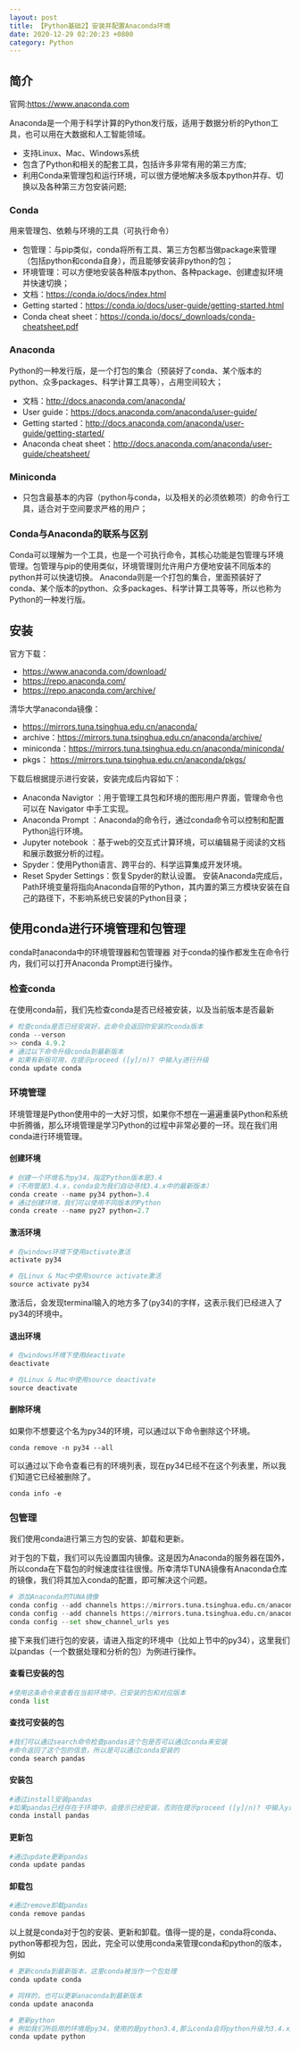 ```yaml
---
layout: post
title: 【Python基础2】安装并配置Anaconda环境
date: 2020-12-29 02:20:23 +0800
category: Python 
---
```




## 简介

官网:https://www.anaconda.com

Anaconda是一个用于科学计算的Python发行版，适用于数据分析的Python工具，也可以用在大数据和人工智能领域。

- 支持Linux、Mac、Windows系统
- 包含了Python和相关的配套工具，包括许多非常有用的第三方库;
- 利用Conda来管理包和运行环境，可以很方便地解决多版本python并存、切换以及各种第三方包安装问题;

### Conda

用来管理包、依赖与环境的工具（可执行命令）

- 包管理：与pip类似，conda将所有工具、第三方包都当做package来管理（包括python和conda自身），而且能够安装非python的包；
- 环境管理：可以方便地安装各种版本python、各种package、创建虚拟环境并快速切换；
- 文档：https://conda.io/docs/index.html
- Getting started：https://conda.io/docs/user-guide/getting-started.html
- Conda cheat sheet：https://conda.io/docs/_downloads/conda-cheatsheet.pdf

### Anaconda

Python的一种发行版，是一个打包的集合（预装好了conda、某个版本的python、众多packages、科学计算工具等），占用空间较大；

- 文档：http://docs.anaconda.com/anaconda/
- User guide：https://docs.anaconda.com/anaconda/user-guide/
- Getting started：http://docs.anaconda.com/anaconda/user-guide/getting-started/
- Anaconda cheat sheet：http://docs.anaconda.com/anaconda/user-guide/cheatsheet/

### Miniconda

- 只包含最基本的内容（python与conda，以及相关的必须依赖项）的命令行工具，适合对于空间要求严格的用户；

### Conda与Anaconda的联系与区别

Conda可以理解为一个工具，也是一个可执行命令，其核心功能是包管理与环境管理。包管理与pip的使用类似，环境管理则允许用户方便地安装不同版本的python并可以快速切换。
Anaconda则是一个打包的集合，里面预装好了conda、某个版本的python、众多packages、科学计算工具等等，所以也称为Python的一种发行版。

## 安装

官方下载：

- https://www.anaconda.com/download/
- https://repo.anaconda.com/
- https://repo.anaconda.com/archive/

清华大学anaconda镜像：

- https://mirrors.tuna.tsinghua.edu.cn/anaconda/
- archive：https://mirrors.tuna.tsinghua.edu.cn/anaconda/archive/
- miniconda：https://mirrors.tuna.tsinghua.edu.cn/anaconda/miniconda/
- pkgs： https://mirrors.tuna.tsinghua.edu.cn/anaconda/pkgs/

下载后根据提示进行安装，安装完成后内容如下：

- Anaconda Navigtor ：用于管理工具包和环境的图形用户界面，管理命令也可以在 Navigator 中手工实现。
- Anaconda Prompt ：Anaconda的命令行，通过conda命令可以控制和配置Python运行环境。
- Jupyter notebook ：基于web的交互式计算环境，可以编辑易于阅读的文档和展示数据分析的过程。
- Spyder：使用Python语言、跨平台的、科学运算集成开发环境。
- Reset Spyder Settings：恢复Spyder的默认设置。
  安装Anaconda完成后，Path环境变量将指向Anaconda自带的Python，其内置的第三方模块安装在自己的路径下，不影响系统已安装的Python目录；

## 使用conda进行环境管理和包管理

conda时anaconda中的环境管理器和包管理器
对于conda的操作都发生在命令行内，我们可以打开Anaconda Prompt进行操作。

### 检查conda

在使用conda前，我们先检查conda是否已经被安装，以及当前版本是否最新

```python
# 检查conda是否已经安装好，此命令会返回你安装的conda版本
conda --verson
>> conda 4.9.2
# 通过以下命令升级conda到最新版本
# 如果有新版可用，在提示proceed ([y]/n)? 中输入y进行升级
conda update conda
```

### 环境管理

环境管理是Python使用中的一大好习惯，如果你不想在一遍遍重装Python和系统中折腾循，那么环境管理是学习Python的过程中非常必要的一环。现在我们用conda进行环境管理。

#### 创建环境

```python
# 创建一个环境名为py34，指定Python版本是3.4
#（不用管是3.4.x，conda会为我们自动寻找3.4.x中的最新版本）
conda create --name py34 python=3.4
# 通过创建环境，我们可以使用不同版本的Python
conda create --name py27 python=2.7
```

#### 激活环境

```python
# 在windows环境下使用activate激活
activate py34

# 在Linux & Mac中使用source activate激活
source activate py34
```

激活后，会发现terminal输入的地方多了(py34)的字样，这表示我们已经进入了py34的环境中。

#### 退出环境

```python
# 在windows环境下使用deactivate
deactivate

# 在Linux & Mac中使用source deactivate
source deactivate
```

#### 删除环境

如果你不想要这个名为py34的环境，可以通过以下命令删除这个环境。

`conda remove -n py34 --all`

可以通过以下命令查看已有的环境列表，现在py34已经不在这个列表里，所以我们知道它已经被删除了。

`conda info -e`

### 包管理

我们使用conda进行第三方包的安装、卸载和更新。

对于包的下载，我们可以先设置国内镜像。这是因为Anaconda的服务器在国外，所以conda在下载包的时候速度往往很慢。所幸清华TUNA镜像有Anaconda仓库的镜像，我们将其加入conda的配置，即可解决这个问题。

```python
# 添加Anaconda的TUNA镜像
conda config --add channels https://mirrors.tuna.tsinghua.edu.cn/anaconda/pkgs/free/
conda config --add channels https://mirrors.tuna.tsinghua.edu.cn/anaconda/pkgs/main/
conda config --set show_channel_urls yes
```

接下来我们进行包的安装，请进入指定的环境中（比如上节中的py34），这里我们以pandas（一个数据处理和分析的包）为例进行操作。

#### 查看已安装的包

```python
#使用这条命令来查看在当前环境中，已安装的包和对应版本
conda list
```

#### 查找可安装的包

```python
#我们可以通过search命令检查pandas这个包是否可以通过conda来安装
#命令返回了这个包的信息，所以是可以通过conda安装的
conda search pandas
```

#### 安装包

```python
#通过install安装pandas
#如果pandas已经存在于环境中，会提示已经安装，否则在提示proceed ([y]/n)? 中输入y进行安装
conda install pandas
```

#### 更新包

```python
#通过update更新pandas
conda update pandas
```

#### 卸载包

```python
#通过remove卸载pandas
conda remove pandas
```

以上就是conda对于包的安装、更新和卸载。值得一提的是，conda将conda、python等都视为包，因此，完全可以使用conda来管理conda和python的版本，例如

```python
# 更新conda到最新版本，这里conda被当作一个包处理 
conda update conda 

# 同样的，也可以更新anaconda到最新版本
conda update anaconda

# 更新python
# 例如我们所启用的环境是py34，使用的是python3.4,那么conda会将python升级为3.4.x系列中的最新版本
conda update python 
```

